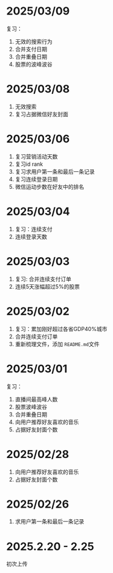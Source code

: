 # 2025/03/09

复习：

1. 无效的搜索行为
2. 合并支付日期
3. 合并重叠日期
4. 股票的波峰波谷

# 2025/03/08

1. 无效搜索
2. 复习占据微信好友封面

# 2025/03/06

1. 复习营销活动天数
2. 复习id rank
3. 复习求用户第一条和最后一条记录
4. 复习连续登录日期
5. 微信运动步数在好友中的排名

# 2025/03/04

1. 复习：连续支付
2. 连续登录天数

# 2025/03/03

1. 复习: 合并连续支付订单
2. 连续5天涨幅超过5%的股票

# 2025/03/02

1. 复习：累加刚好超过各省GDP40%城市
2. 合并连续支付订单
3. 重新梳理文件，添加 `README.md`文件

# 2025/03/01

复习：

1. 直播间最高峰人数
2. 股票波峰波谷
3. 合并重叠日期
4. 向用户推荐好友喜欢的音乐
5. 占据好友封面个数

# 2025/02/28

1. 向用户推荐好友喜欢的音乐
2. 占据好友封面个数

# 2025/02/26

1. 求用户第一条和最后一条记录

# 2025.2.20 - 2.25

初次上传
